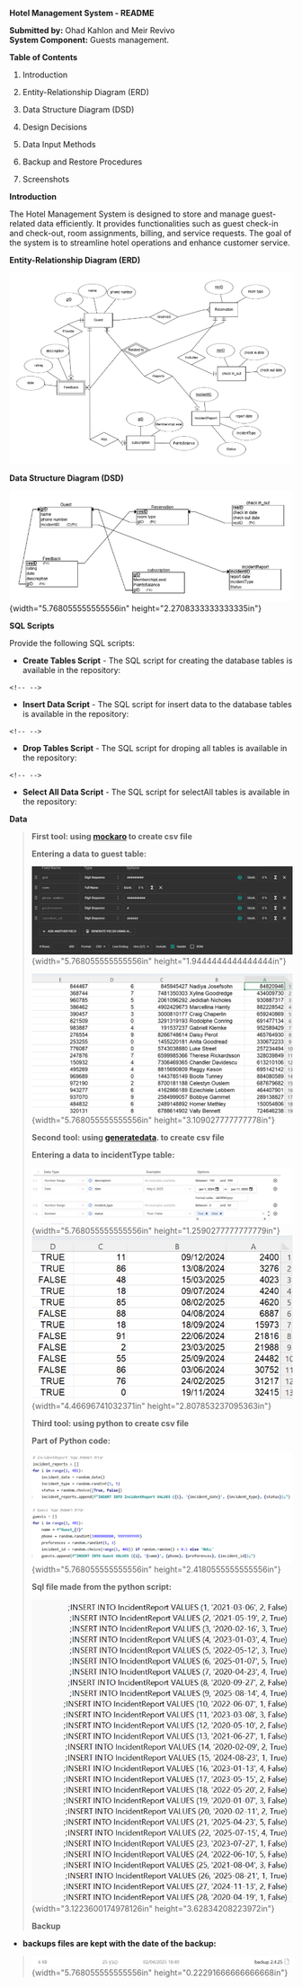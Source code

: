 **Hotel Management System - README**

**Submitted by:** Ohad Kahlon and Meir Revivo\
**System Component:** Guests management.

**Table of Contents**

1.  Introduction

2.  Entity-Relationship Diagram (ERD)

3.  Data Structure Diagram (DSD)

4.  Design Decisions

5.  Data Input Methods

6.  Backup and Restore Procedures

7.  Screenshots

**Introduction**

The Hotel Management System is designed to store and manage
guest-related data efficiently. It provides functionalities such as
guest check-in and check-out, room assignments, billing, and service
requests. The goal of the system is to streamline hotel operations and
enhance customer service.

**Entity-Relationship Diagram (ERD)**

![](images/image1.png)

**Data Structure Diagram (DSD)**

![](images/image2.png){width="5.768055555555556in"
height="2.2708333333333335in"}

**SQL Scripts**

Provide the following SQL scripts:

-   **Create Tables Script** - The SQL script for creating the database
    tables is available in the repository:

```{=html}
<!-- -->
```
-   **Insert Data Script** - The SQL script for insert data to the
    database tables is available in the repository:

```{=html}
<!-- -->
```
-   **Drop Tables Script** - The SQL script for droping all tables is
    available in the repository:

```{=html}
<!-- -->
```
-   **Select All Data Script** - The SQL script for selectAll tables is
    available in the repository:

**Data**

> **First tool: using [mockaro](https://www.mockaroo.com/) to create csv
> file**
>
> **Entering a data to guest table:**
>
> ![](images/image3.png){width="5.768055555555556in"
> height="1.9444444444444444in"}
>
> ![](images/image4.png){width="5.768055555555556in"
> height="3.109027777777778in"}
>
> **Second tool:
> using [generatedata](https://generatedata.com/generator). to create
> csv file**
>
> **Entering a data to incidentType table:**
>
> ![](images/image5.png){width="5.768055555555556in"
> height="1.2590277777777779in"}
> ![](images/image6.png){width="4.46696741032371in"
> height="2.807853237095363in"}
>
> **Third tool: using python to create csv file**
>
> **Part of Python code:**
>
> ![](images/image7.png){width="5.768055555555556in"
> height="2.4180555555555556in"}
>
> **Sql file made from the python script:**
>
> ![](images/image8.png){width="3.1223600174978126in"
> height="3.62834208223972in"}
>
> **Backup**

-   **backups files are kept with the date of the backup:**

> ![](images/image9.png){width="5.768055555555556in"
> height="0.22291666666666668in"}

